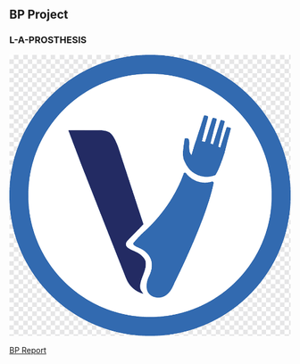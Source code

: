 ## BP Project
### L-A-PROSTHESIS
![Logo](https://github.com/L-A-PROSTHESIS/L-A-PROSTHESIS.IO/blob/main/https3DForUs.github.ioyourLogo.png.png)

[BP Report](https://github.com/L-A-PROSTHESIS/L-A-PROSTHESIS.IO/blob/main/L.A.PROSTHESIS..pdf) 
